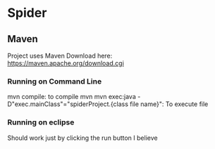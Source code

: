 # Spider

## Maven 
Project uses Maven 
Download here: https://maven.apache.org/download.cgi

### Running on Command Line 
mvn compile: to compile 
mvn mvn exec:java -D"exec.mainClass"="spiderProject.{class file name}": To execute file 

### Running on eclipse 
Should work just by clicking the run button I believe 

